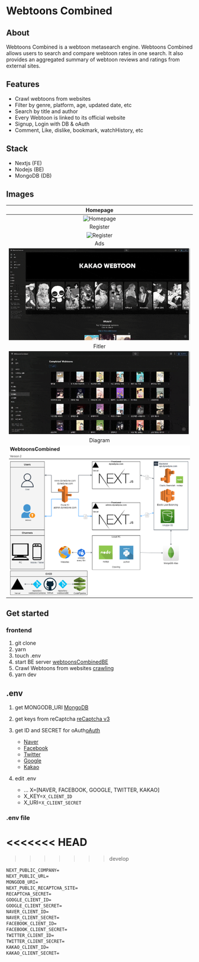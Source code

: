 # Webtoons Combined

## About

Webtoons Combined is a webtoon metasearch engine. Webtoons Combined allows users to search and compare webtoon rates in one search. It also provides an aggregated summary of webtoon reviews and ratings from external sites.

## Features

- Crawl webtoons from websites
- Filter by genre, platform, age, updated date, etc
- Search by title and author
- Every Webtoon is linked to its official website
- Signup, Login with DB & oAuth
- Comment, Like, dislike, bookmark, watchHistory, etc

## Stack

- Nextjs (FE)
- Nodejs (BE)
- MongoDB (DB)

## Images

|                      Homepage                      |
| :------------------------------------------------: |
|   ![Homepage](./public/demo/home.gif "Homepage")   |
|                      Register                      |
| ![Register](./public/demo/register.gif "Register") |
|                        Ads                         |
|   ![Ads](./public/demo/advertisement.gif "Ads")    |
|                       Fitler                       |
|    ![Filter](./public/demo/filter.gif "Filter")    |
|                      Diagram                       |
|  ![Diagram](./public/diagram/type2.png "Diagram")  |

## Get started

### frontend

1. git clone
2. yarn
3. touch .env
4. start BE server [webtoonsCombinedBE](https://github.com/DynePark9111/webtoonsBE)
5. Crawl Webtoons from websites [crawling](https://github.com/DynePark9111/crawling)
6. yarn dev

## .env

1. get MONGODB_URI [MongoDB](https://cloud.mongodb.com/)

2. get keys from reCaptcha [reCaptcha v3](https://www.google.com/recaptcha/about/)

3. get ID and SECRET for oAuth[oAuth](https://next-auth.js.org/providers/)
   - [Naver](https://developers.naver.com/docs/login/api/api.md)
   - [Facebook](https://developers.facebook.com/apps/)
   - [Twitter](https://developer.twitter.com/en/apps)
   - [Google](https://console.developers.google.com/apis/credentials)
   - [Kakao](https://developers.kakao.com/docs/latest/en/kakaologin/common)
4. edit .env
   - ...
     X=[NAVER, FACEBOOK, GOOGLE, TWITTER, KAKAO]
   - X_KEY=`X_CLIENT_ID`
   - X_URI=`X_CLIENT_SECRET`

### .env file
<<<<<<< HEAD
=======

>>>>>>> develop
```
NEXT_PUBLIC_COMPANY=
NEXT_PUBLIC_URL=
MONGODB_URI=
NEXT_PUBLIC_RECAPTCHA_SITE=
RECAPTCHA_SECRET=
GOOGLE_CLIENT_ID=
GOOGLE_CLIENT_SECRET=
NAVER_CLIENT_ID=
NAVER_CLIENT_SECRET=
FACEBOOK_CLIENT_ID=
FACEBOOK_CLIENT_SECRET=
TWITTER_CLIENT_ID=
TWITTER_CLIENT_SECRET=
KAKAO_CLIENT_ID=
KAKAO_CLIENT_SECRET=
```
